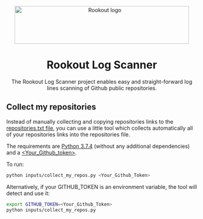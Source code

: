 <p align="center">
    <a href="https://www.rookout.com/" target="_blank">
        <img src="https://github.com/Rookout/docs/blob/master/website/static/img/logos/rookout_logo_horizontal.svg" alt="Rookout logo" width="460" height="100">
    </a>
</p>

<h1 align="center">Rookout Log Scanner</h1>
<p align="center">
    The Rookout Log Scanner project enables easy and straight-forward log lines scanning of Github public repositories.
</p>

## Collect my repositories
Instead of manually collecting and copying repositories links to the [repositories.txt file](https://github.com/Rookout/log-scanner/blob/master/inputs/repositories.txt), you can use a little tool which collects automatically all of your repositories links into the repositories file.

The requirements are [Python 3.7.4](https://www.python.org/downloads/release/python-374/) (without any additional dependencies) and a [<Your_Github_token>](https://help.github.com/en/github/authenticating-to-github/creating-a-personal-access-token-for-the-command-line).

To run:
```bash
python inputs/collect_my_repos.py <Your_Github_Token> 
```

Alternatively, if your GITHUB_TOKEN is an environment variable, the tool will detect and use it:
```bash
export GITHUB_TOKEN=<Your_Github_Token>
python inputs/collect_my_repos.py 
```